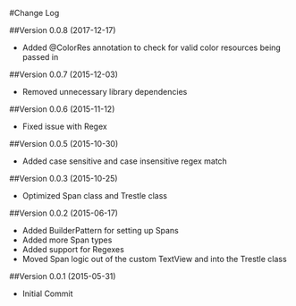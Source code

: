 #Change Log

##Version 0.0.8 (2017-12-17)
* Added @ColorRes annotation to check for valid color resources being passed in

##Version 0.0.7 (2015-12-03)
* Removed unnecessary library dependencies

##Version 0.0.6 (2015-11-12)
* Fixed issue with Regex

##Version 0.0.5 (2015-10-30)
* Added case sensitive and case insensitive regex match

##Version 0.0.3 (2015-10-25)
* Optimized Span class and Trestle class

##Version 0.0.2 (2015-06-17)
* Added BuilderPattern for setting up Spans
* Added more Span types
* Added support for Regexes
* Moved Span logic out of the custom TextView and into the Trestle class

##Version 0.0.1 (2015-05-31)
* Initial Commit